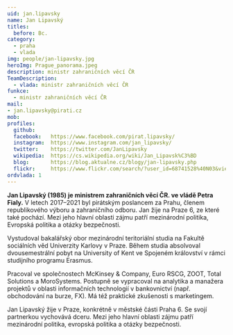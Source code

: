 ```yaml
---
uid: jan.lipavsky
name: Jan Lipavský 
titles:
  before: Bc.
category: 
  - praha
  - vlada
img: people/jan-lipavsky.jpg
heroImg: Prague_panorama.jpeg
description: ministr zahraničních věcí ČR
TeamDescription:
  - vlada: ministr zahraničních věcí ČR
funkce:
  - ministr zahraničních věcí ČR
mail:
- jan.lipavsky@pirati.cz
mob: 				
profiles:
  github: 
  facebook:   https://www.facebook.com/pirat.lipavsky/
  instagram:  https://www.instagram.com/jan_lipavsky/
  twitter:    https://twitter.com/JanLipavsky
  wikipedia:  https://cs.wikipedia.org/wiki/Jan_Lipavsk%C3%BD
  blog:       https://blog.aktualne.cz/blogy/jan-lipavsky.php
  flickr:     https://www.flickr.com/search/?user_id=68741528%40N03&view_all=1&text=lipavsk%C3%BD
ordvlada: 1
---
```


**Jan Lipavský (1985) je ministrem zahraničních věcí ČR. ve vládě Petra Fialy.** V letech 2017–2021 byl pirátským poslancem za Prahu, členem republikového výboru a zahraničního odboru. Jan žije na Praze 6, ze které také pochází. Mezi jeho hlavní oblasti zájmu patří mezinárodní politika, Evropská politika a otázky bezpečnosti.

Vystudoval bakalářský obor mezinárodní teritoriální studia na Fakultě sociálních věd Univerzity Karlovy v Praze. Během studia absolvoval dvousemestrální pobyt na University of Kent ve Spojeném království v rámci studijního programu Erasmus.

Pracoval ve společnostech McKinsey & Company, Euro RSCG, ZOOT, Total Solutions a MoroSystems. Postupně se vypracoval na analytika a manažera projektů v oblasti informačních technologií v bankovnictví (např. obchodování na burze, FX). Má též praktické zkušenosti s marketingem.

Jan Lipavský žije v Praze, konkrétně v městské části Praha 6. Se svojí partnerkou vychovává dceru. Mezi jeho hlavní oblasti zájmu patří mezinárodní politika, evropská politika a otázky bezpečnosti.
